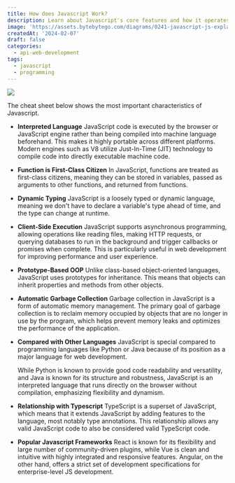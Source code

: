 ```yaml
---
title: How does Javascript Work?
description: Learn about Javascript's core features and how it operates.
image: 'https://assets.bytebytego.com/diagrams/0241-javascript-js-explained.png'
createdAt: '2024-02-07'
draft: false
categories:
  - api-web-development
tags:
  - javascript
  - programming
---
```


![](https://assets.bytebytego.com/diagrams/0241-javascript-js-explained.png)

The cheat sheet below shows the most important characteristics of Javascript.

*   **Interpreted Language**
    JavaScript code is executed by the browser or JavaScript engine rather than being compiled into machine language beforehand. This makes it highly portable across different platforms. Modern engines such as V8 utilize Just-In-Time (JIT) technology to compile code into directly executable machine code.
*   **Function is First-Class Citizen**
    In JavaScript, functions are treated as first-class citizens, meaning they can be stored in variables, passed as arguments to other functions, and returned from functions.
*   **Dynamic Typing**
    JavaScript is a loosely typed or dynamic language, meaning we don't have to declare a variable's type ahead of time, and the type can change at runtime.
*   **Client-Side Execution**
    JavaScript supports asynchronous programming, allowing operations like reading files, making HTTP requests, or querying databases to run in the background and trigger callbacks or promises when complete. This is particularly useful in web development for improving performance and user experience.
*   **Prototype-Based OOP**
    Unlike class-based object-oriented languages, JavaScript uses prototypes for inheritance. This means that objects can inherit properties and methods from other objects.
*   **Automatic Garbage Collection**
    Garbage collection in JavaScript is a form of automatic memory management. The primary goal of garbage collection is to reclaim memory occupied by objects that are no longer in use by the program, which helps prevent memory leaks and optimizes the performance of the application.
*   **Compared with Other Languages**
    JavaScript is special compared to programming languages like Python or Java because of its position as a major language for web development.

    While Python is known to provide good code readability and versatility, and Java is known for its structure and robustness, JavaScript is an interpreted language that runs directly on the browser without compilation, emphasizing flexibility and dynamism.
*   **Relationship with Typescript**
    TypeScript is a superset of JavaScript, which means that it extends JavaScript by adding features to the language, most notably type annotations. This relationship allows any valid JavaScript code to also be considered valid TypeScript code.
*   **Popular Javascript Frameworks**
    React is known for its flexibility and large number of community-driven plugins, while Vue is clean and intuitive with highly integrated and responsive features. Angular, on the other hand, offers a strict set of development specifications for enterprise-level JS development.
